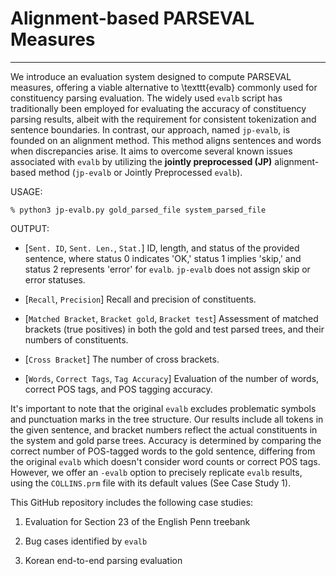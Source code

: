 # Alignment-based PARSEVAL Measures
---

We introduce an evaluation system designed to compute PARSEVAL measures, offering a viable alternative to \texttt{evalb} commonly used for constituency parsing evaluation.
The widely used `evalb` script has traditionally been employed for evaluating the accuracy of constituency parsing results, albeit with the requirement for consistent tokenization and sentence boundaries. 
In contrast, our approach, named `jp-evalb`, is founded on an alignment method. This method aligns sentences and words when discrepancies arise.
It aims to overcome several known issues associated with `evalb` by utilizing the **jointly preprocessed (JP)** alignment-based method (`jp-evalb` or Jointly Preprocessed `evalb`).





USAGE:
```
% python3 jp-evalb.py gold_parsed_file system_parsed_file
```

OUTPUT:
- [`Sent. ID`, `Sent. Len.`, `Stat.`] ID, length, and status of the provided sentence, where status 0 indicates 'OK,' status 1 implies 'skip,' and status 2 represents 'error' for `evalb`. `jp-evalb` does not assign skip or error statuses.
- [`Recall`, `Precision`] Recall and precision of constituents.

- [`Matched Bracket`, `Bracket gold`, `Bracket test`] Assessment of matched brackets (true positives) in both the gold and test parsed trees, and their numbers of constituents. 

- [`Cross Bracket`] The number of cross brackets. 

- [`Words`, `Correct Tags`, `Tag Accuracy`] Evaluation of the number of words, correct POS tags, and POS tagging accuracy.


It's important to note that the original `evalb` excludes problematic symbols and punctuation marks in the tree structure. Our results include all tokens in the given sentence, and bracket numbers reflect the actual constituents in the system and gold parse trees. 
Accuracy is determined by comparing the correct number of POS-tagged words to the gold sentence, differing from the original `evalb` which doesn't consider word counts or correct POS tags. However, we offer an `-evalb` option to precisely replicate `evalb` results, using the `COLLINS.prm` file with its default values (See Case Study 1).


This GitHub repository includes the following case studies: 

1. Evaluation for Section 23 of the English Penn treebank

2. Bug cases identified by `evalb`

3. Korean end-to-end parsing evaluation 



